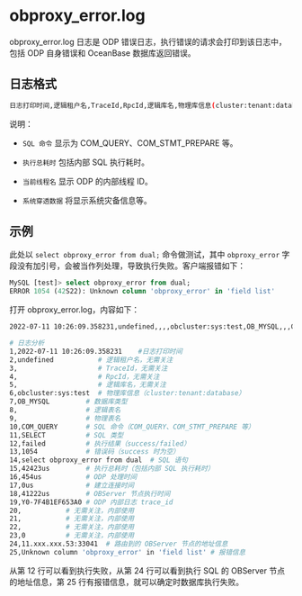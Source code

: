# obproxy_error.log

obproxy_error.log 日志是 ODP 错误日志，执行错误的请求会打印到该日志中，包括 ODP 自身错误和 OceanBase 数据库返回错误。

## 日志格式

```bash
日志打印时间,逻辑租户名,TraceId,RpcId,逻辑库名,物理库信息(cluster:tenant:database),数据库类型(OB/RDS),逻辑表名,物理表名,SQL 命令,SQL 类型(CRUD),执行结果(success/failed),错误码(success 时为空),SQL,执行总耗时(us),ODP 处理时间,链接建立时间,OBServer 节点执行时间,当前线程名,系统穿透数据,穿透数据,OBServer 节点地址,错误详情
```

说明：
  
* `SQL 命令` 显示为 COM_QUERY、COM_STMT_PREPARE 等。

* `执行总耗时` 包括内部 SQL 执行耗时。

* `当前线程名` 显示 ODP 的内部线程 ID。

* `系统穿透数据` 将显示系统灾备信息等。

## 示例
  
此处以 `select obproxy_error from dual;` 命令做测试，其中 `obproxy_error` 字段没有加引号，会被当作列处理，导致执行失败。客户端报错如下：

```sql
MySQL [test]> select obproxy_error from dual;
ERROR 1054 (42S22): Unknown column 'obproxy_error' in 'field list'
```

打开 obproxy_error.log，内容如下：

```bash
2022-07-11 10:26:09.358231,undefined,,,,obcluster:sys:test,OB_MYSQL,,,COM_QUERY,SELECT,failed,1054,select obproxy_error from dual,42423us,454us,0us,41222us,Y0-7F4B1EF653A0,,,,0,11.xxx.xxx.53:33041,Unknown column 'obproxy_error' in 'field list'

# 日志分析
1,2022-07-11 10:26:09.358231    #日志打印时间
2,undefined           # 逻辑租户名，无需关注
3,                    # TraceId，无需关注
4,                    # RpcId，无需关注
5,                    # 逻辑库名，无需关注
6,obcluster:sys:test  # 物理库信息（cluster:tenant:database）
7,OB_MYSQL         # 数据库类型
8,                 # 逻辑表名
9,                 # 物理表名
10,COM_QUERY       # SQL 命令（COM_QUERY、COM_STMT_PREPARE 等）
11,SELECT          # SQL 类型
12,failed          # 执行结果（success/failed）
13,1054            # 错误码（success 时为空）
14,select obproxy_error from dual  # SQL 语句
15,42423us         # 执行总耗时（包括内部 SQL 执行耗时）
16,454us           # ODP 处理时间
17,0us             # 建立连接时间
18,41222us         # OBServer 节点执行时间
19,Y0-7F4B1EF653A0 # ODP 内部日志 trace_id
20,           # 无需关注，内部使用
21,           # 无需关注，内部使用
22,           # 无需关注，内部使用
23,0          # 无需关注，内部使用
24,11.xxx.xxx.53:33041  # 路由到的 OBServer 节点的地址信息
25,Unknown column 'obproxy_error' in 'field list' # 报错信息
```

从第 12 行可以看到执行失败，从第 24 行可以看到执行 SQL 的 OBServer 节点的地址信息，第 25 行有报错信息，就可以确定时数据库执行失败。

